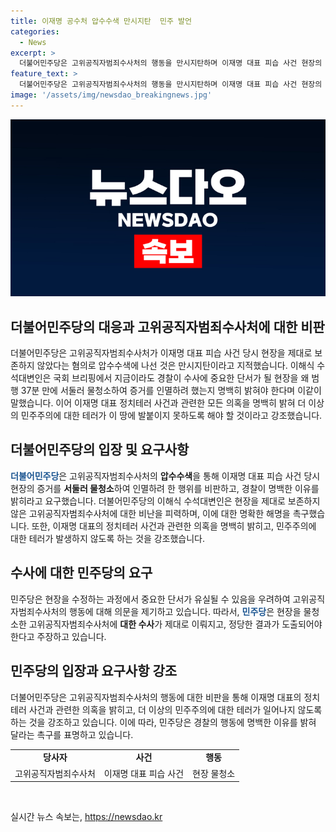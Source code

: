 ```yaml
---
title: 이재명 공수처 압수수색 만시지탄  민주 발언
categories:
  - News
excerpt: >
  더불어민주당은 고위공직자범죄수사처의 행동을 만시지탄하며 이재명 대표 피습 사건 현장의 물청소를 비판했습니다. 이해식 수석대변인은 경찰의 수사에 방해가 되는 행위가 아니었는지 의혹을 제기하며, 정치테러 의혹을 명백히 밝혀 국가 안보를 강조했습니다.
feature_text: >
  더불어민주당은 고위공직자범죄수사처의 행동을 만시지탄하며 이재명 대표 피습 사건 현장의 물청소를 비판했습니다. 이해식 수석대변인은 경찰의 수사에 방해가 되는 행위가 아니었는지 의혹을 제기하며, 정치테러 의혹을 명백히 밝혀 국가 안보를 강조했습니다.
image: '/assets/img/newsdao_breakingnews.jpg'
---
```


<p><img src="/assets/img/newsdao_breakingnews.jpg" alt="pcversion 속보" /></p>

<h2 data-ke-size="size26">더불어민주당의 대응과 고위공직자범죄수사처에 대한 비판</h2>

<p data-ke-size="size16">더불어민주당은 고위공직자범죄수사처가 이재명 대표 피습 사건 당시 현장을 제대로 보존하지 않았다는 혐의로 압수수색에 나선 것은 만시지탄이라고 지적했습니다. 이해식 수석대변인은 국회 브리핑에서 지금이라도 경찰이 수사에 중요한 단서가 될 현장을 왜 범행 37분 만에 서둘러 물청소하여 증거를 인멸하려 했는지 명백히 밝혀야 한다며 이같이 말했습니다. 이어 이재명 대표 정치테러 사건과 관련한 모든 의혹을 명백히 밝혀 더 이상의 민주주의에 대한 테러가 이 땅에 발붙이지 못하도록 해야 할 것이라고 강조했습니다.</p>

<h2 data-ke-size="size26">더불어민주당의 입장 및 요구사항</h2>

<p data-ke-size="size16"><b><span style="color: #1a5490;">더불어민주당</span></b>은 고위공직자범죄수사처의 <b>압수수색</b>을 통해 이재명 대표 피습 사건 당시 현장의 증거를 <b>서둘러 물청소</b>하여 인멸하려 한 행위를 비판하고, 경찰이 명백한 이유를 밝히라고 요구했습니다. 더불어민주당의 이해식 수석대변인은 현장을 제대로 보존하지 않은 고위공직자범죄수사처에 대한 비난을 피력하며, 이에 대한 명확한 해명을 촉구했습니다. 또한, 이재명 대표의 정치테러 사건과 관련한 의혹을 명백히 밝히고, 민주주의에 대한 테러가 발생하지 않도록 하는 것을 강조했습니다.</p>

<h2 data-ke-size="size26">수사에 대한 민주당의 요구</h2>

<p data-ke-size="size16">민주당은 현장을 수정하는 과정에서 중요한 단서가 유실될 수 있음을 우려하여 고위공직자범죄수사처의 행동에 대해 의문을 제기하고 있습니다. 따라서, <b><span style="color: #1a5490;">민주당</span></b>은 현장을 물청소한 고위공직자범죄수사처에 <b>대한 수사</b>가 제대로 이뤄지고, 정당한 결과가 도출되어야 한다고 주장하고 있습니다.</p>

<h2 data-ke-size="size26">민주당의 입장과 요구사항 강조</h2>

<p data-ke-size="size16">더불어민주당은 고위공직자범죄수사처의 행동에 대한 비판을 통해 이재명 대표의 정치테러 사건과 관련한 의혹을 밝히고, 더 이상의 민주주의에 대한 테러가 일어나지 않도록 하는 것을 강조하고 있습니다. 이에 따라, 민주당은 경찰의 행동에 명백한 이유를 밝혀 달라는 촉구를 표명하고 있습니다.</p>

<table>
  <tbody>
    <tr>
      <td style="text-align: center; height: 17px;"><b>당사자</b></td>
      <td style="text-align: center; height: 17px;"><b>사건</b></td>
      <td style="text-align: center; height: 17px;"><b>행동</b></td>
    </tr>
    <tr>
      <td style="text-align: center; height: 17px;">고위공직자범죄수사처</td>
      <td style="text-align: center; height: 17px;">이재명 대표 피습 사건</td>
      <td style="text-align: center; height: 17px;">현장 물청소</td>
    </tr>
  </tbody>
</table>

<p data-ke-size="size16">&nbsp;</p>
실시간 뉴스 속보는, <a href="https://newsdao.kr" rel="dofollow">https://newsdao.kr</a>


